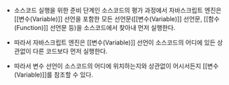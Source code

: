 - 소스코드 실행을 위한 준비 단계인 소스코드의 평가 과정에서 자바스크립트 엔진은 [[변수(Variable)]] 선언을 포함한 모든 선언문([[변수(Variable)]] 선언문, [[함수(Function)]] 선언문 등)을 소스코드에서 찾아내 먼저 실행한다.

- 따라서 자바스크립트 엔진은 [[변수(Variable)]] 선언이 소스코드의 어디에 있든 상관없이 다른 코드보다 먼저 실행한다.
- 따라서 변수 선언이 소스코드의 어디에 위치하는지와 상관없이 어시서든지 [[변수(Variable)]]를 참조할 수 있다.